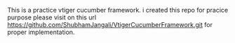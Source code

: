 This is a practice vtiger cucumber framework.
i created this repo for pracice purpose please visit on this url https://github.com/ShubhamJangali/VtigerCucumberFramework.git for proper implementation.
